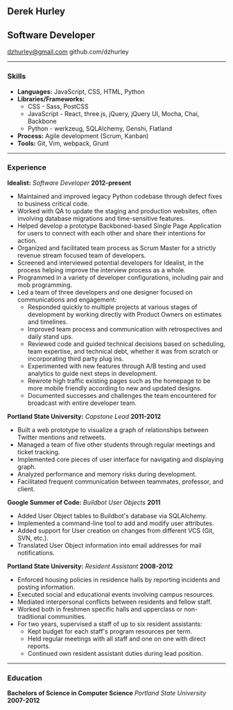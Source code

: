 ## Derek Hurley
## Software Developer

dzhurley@gmail.com
github.com/dzhurley

---

### Skills

* **Languages:** JavaScript, CSS, HTML, Python
* **Libraries/Frameworks:** 
    * CSS - Sass, PostCSS
    * JavaScript - React, three.js, jQuery, jQuery UI, Mocha, Chai, Backbone
    * Python - werkzeug, SQLAlchemy, Genshi, Flatland
* **Process:** Agile development (Scrum, Kanban)
* **Tools:** Git, Vim, webpack, Grunt

---

### Experience

**Idealist:** *Software Developer*  __2012-present__

* Maintained and improved legacy Python codebase through defect fixes to business critical code.
* Worked with QA to update the staging and production websites, often involving database migrations and time-sensitive features.
* Helped develop a prototype Backboned-based Single Page Application for users to connect with each other and share their intentions for action.
* Organized and facilitated team process as Scrum Master for a strictly revenue stream focused team of developers.
* Screened and interviewed potential developers for Idealist, in the process helping improve the interview process as a whole.
* Programmed in a variety of developer configurations, including pair and mob programming.
* Led a team of three developers and one designer focused on communications and engagement:
    * Responded quickly to multiple projects at various stages of development by working directly with Product Owners on estimates and timelines.
    * Improved team process and communication with retrospectives and daily stand ups.
    * Reviewed code and guided technical decisions based on scheduling, team expertise, and technical debt, whether it was from scratch or incorporating third party plug ins.
    * Experimented with new features through A/B testing and used analytics to guide next steps in development.
    * Rewrote high traffic existing pages such as the homepage to be more mobile friendly according to new and updated designs.
    * Documented successes and challenges the team encountered for broadcast with entire developer team.

**Portland State University:** *Capstone Lead*  __2011-2012__

* Built a web prototype to visualize a graph of relationships between Twitter mentions and retweets.
* Managed a team of five other students through regular meetings and ticket tracking.
* Implemented core pieces of user interface for navigating and displaying graph.
* Analyzed performance and memory risks during development.
* Facilitated frequent communication between teammates, professor, and client.

**Google Summer of Code:** *Buildbot User Objects*  __2011__

* Added User Object tables to Buildbot's database via SQLAlchemy.
* Implemented a command-line tool to add and modify user attributes.
* Added support for User creation on changes from different VCS (Git, SVN, etc.).
* Translated User Object information into email addresses for mail notifications.

**Portland State University:** *Resident Assistant* __2008-2012__

* Enforced housing policies in residence halls by reporting incidents and posting information.
* Executed social and educational events involving campus resources.
* Mediated interpersonal conflicts between residents and fellow staff.
* Worked both in freshmen specific halls and upperclass or non-traditional communities.
* For two years, supervised a staff of up to six resident assistants:
    * Kept budget for each staff's program resources per term.
    * Held regular meetings with all staff and one on one with direct reports.
    * Continued own resident assistant duties during lead position.

---

### Education

**Bachelors of Science in Computer Science** *Portland State University* __2007-2012__
